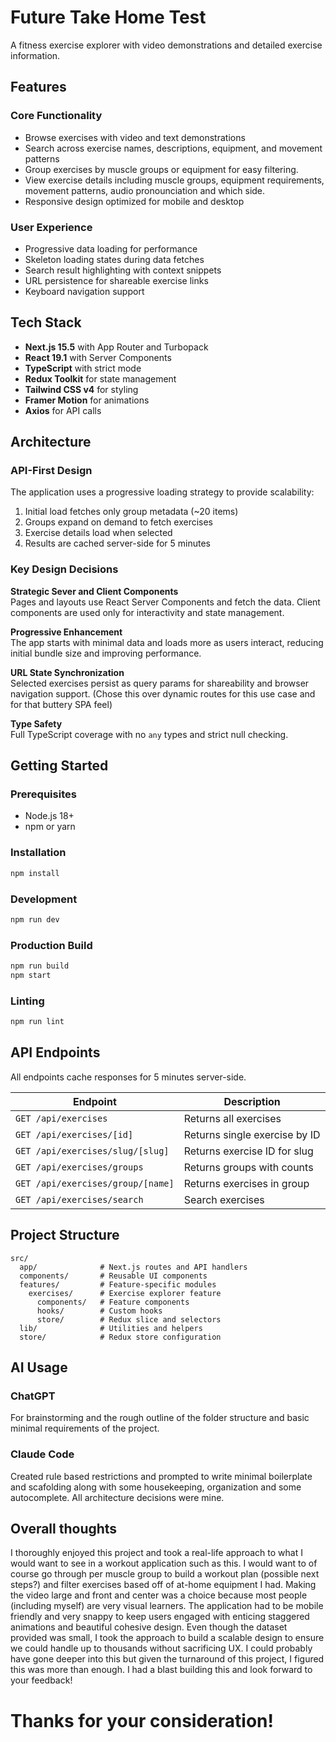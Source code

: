 # Future Take Home Test

A fitness exercise explorer with video demonstrations and detailed exercise information.

## Features

### Core Functionality
- Browse exercises with video and text demonstrations
- Search across exercise names, descriptions, equipment, and movement patterns
- Group exercises by muscle groups or equipment for easy filtering.
- View exercise details including muscle groups, equipment requirements, movement patterns, audio pronounciation and which side.
- Responsive design optimized for mobile and desktop

### User Experience
- Progressive data loading for performance
- Skeleton loading states during data fetches
- Search result highlighting with context snippets
- URL persistence for shareable exercise links
- Keyboard navigation support

## Tech Stack

- **Next.js 15.5** with App Router and Turbopack
- **React 19.1** with Server Components
- **TypeScript** with strict mode
- **Redux Toolkit** for state management
- **Tailwind CSS v4** for styling
- **Framer Motion** for animations
- **Axios** for API calls

## Architecture

### API-First Design
The application uses a progressive loading strategy to provide scalability:
1. Initial load fetches only group metadata (~20 items)
2. Groups expand on demand to fetch exercises
3. Exercise details load when selected
4. Results are cached server-side for 5 minutes

### Key Design Decisions

**Strategic Sever and Client Components**  
Pages and layouts use React Server Components and fetch the data. Client components are used only for interactivity and state management.

**Progressive Enhancement**  
The app starts with minimal data and loads more as users interact, reducing initial bundle size and improving performance.

**URL State Synchronization**  
Selected exercises persist as query params for shareability and browser navigation support. (Chose this over dynamic routes for this use case and for that buttery SPA feel)

**Type Safety**  
Full TypeScript coverage with no `any` types and strict null checking.

## Getting Started

### Prerequisites
- Node.js 18+
- npm or yarn

### Installation
```bash
npm install
```

### Development
```bash
npm run dev
```

### Production Build
```bash
npm run build
npm start
```

### Linting
```bash
npm run lint
```

## API Endpoints

All endpoints cache responses for 5 minutes server-side.

| Endpoint | Description |
|----------|-------------|
| `GET /api/exercises` | Returns all exercises |
| `GET /api/exercises/[id]` | Returns single exercise by ID |
| `GET /api/exercises/slug/[slug]` | Returns exercise ID for slug |
| `GET /api/exercises/groups` | Returns groups with counts |
| `GET /api/exercises/group/[name]` | Returns exercises in group |
| `GET /api/exercises/search` | Search exercises |

## Project Structure

```
src/
  app/              # Next.js routes and API handlers
  components/       # Reusable UI components
  features/         # Feature-specific modules
    exercises/      # Exercise explorer feature
      components/   # Feature components
      hooks/        # Custom hooks
      store/        # Redux slice and selectors
  lib/              # Utilities and helpers
  store/            # Redux store configuration
```

## AI Usage

### ChatGPT
For brainstorming and the rough outline of the folder structure and basic minimal requirements of the project.

### Claude Code
Created rule based restrictions and prompted to write minimal boilerplate and scafolding along with some housekeeping, organization and some autocomplete.  All architecture decisions were mine.

## Overall thoughts
I thoroughly enjoyed this project and took a real-life approach to what I would want to see in a workout application such as this.  I would want to of course go through per muscle group to build a workout plan (possible next steps?) and filter exercises based off of at-home equipment I had.  Making the video large and front and center was a choice because most people (including myself) are very visual learners.  The application had to be mobile friendly and very snappy to keep users engaged with enticing staggered animations and beautiful cohesive design.  Even though the dataset provided was small, I took the approach to build a scalable design to ensure we could handle up to thousands without sacrificing UX. I could probably have gone deeper into this but given the turnaround of this project, I figured this was more than enough.  I had a blast building this and look forward to your feedback! 




# Thanks for your consideration!
